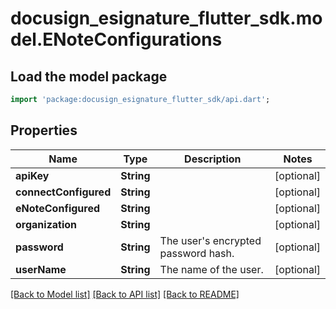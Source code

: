 # docusign_esignature_flutter_sdk.model.ENoteConfigurations

## Load the model package
```dart
import 'package:docusign_esignature_flutter_sdk/api.dart';
```

## Properties
Name | Type | Description | Notes
------------ | ------------- | ------------- | -------------
**apiKey** | **String** |  | [optional] 
**connectConfigured** | **String** |  | [optional] 
**eNoteConfigured** | **String** |  | [optional] 
**organization** | **String** |  | [optional] 
**password** | **String** | The user's encrypted password hash. | [optional] 
**userName** | **String** | The name of the user. | [optional] 

[[Back to Model list]](../README.md#documentation-for-models) [[Back to API list]](../README.md#documentation-for-api-endpoints) [[Back to README]](../README.md)


